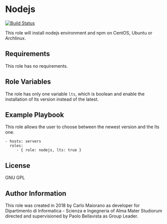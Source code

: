 Nodejs
=========

[![Build Status](https://travis-ci.org/charliemaiors/nodejs.svg?branch=master)](https://travis-ci.org/charliemaiors/nodejs)

This role will install nodejs environment and npm on CentOS, Ubuntu or Archlinux.

Requirements
------------

This role has no requirements.

Role Variables
--------------

The role has only one variable ```lts```, which is boolean and enable the installation of lts version instead of the latest.

Example Playbook
----------------

This role allows the user to choose between the newest version and the lts one.

    - hosts: servers
      roles:
         - { role: nodejs, lts: true }

License
-------

GNU GPL

Author Information
------------------

This role was created in 2018 by Carlo Maiorano as developer for Dipartimento di Informatica - Scienza e Ingegneria of Alma Mater Studiorum directed and supervisioned by Paolo Bellavista as Group Leader.
